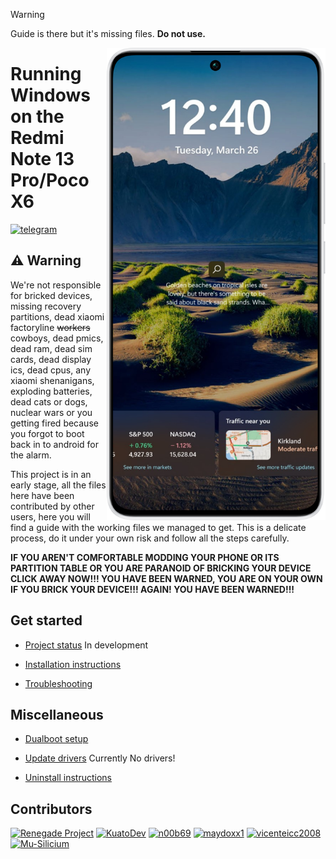 > [!Warning]
> Guide is there but it's missing files. **Do not use.**

<img align="right" src="https://github.com/maydoxx1/woa-garnet/raw/refs/heads/main/garnet.png" width="350" alt="Windows 11 running on garnet">

# Running Windows on the Redmi Note 13 Pro/Poco X6
[![telegram](https://img.shields.io/badge/chat-telegram-brightgreen.svg?logo=telegram&style=flat-square)](https://t.me/joinchat/MNjTmBqHIokjweeN0SpoyA)

## ⚠️ Warning
We're not responsible for bricked devices, missing recovery partitions, dead xiaomi factoryline ~~workers~~ cowboys, dead pmics, dead ram, dead sim cards, dead display ics, dead cpus, any xiaomi shenanigans, exploding batteries, dead cats or dogs, nuclear wars or you getting fired because you forgot to boot back in to android for the alarm.

This project is in an early stage, all the files here have been contributed by other users, here you will find a guide with the working files we managed to get. This is a delicate process, do it under your own risk and follow all the steps carefully.

**IF YOU AREN'T COMFORTABLE MODDING YOUR PHONE OR ITS PARTITION TABLE OR YOU ARE PARANOID OF BRICKING YOUR DEVICE CLICK AWAY NOW!!! YOU HAVE BEEN WARNED, YOU ARE ON YOUR OWN IF YOU BRICK YOUR DEVICE!!! AGAIN! YOU HAVE BEEN WARNED!!!**


## Get started
- [Project status](guide/status.md) In development

- [Installation instructions](guide/1-partition.md)
- [Troubleshooting](guide/troubleshooting.md)


## Miscellaneous
- [Dualboot setup](guide/dualboot.md)

- [Update drivers](guide/update.md) Currently No drivers!

- [Uninstall instructions](guide/uninstall.md)


## Contributors
[<img alt="Renegade Project" src="https://images.weserv.nl/?url=https://avatars.githubusercontent.com/u/63859504?s=200&v=4&w=45&fit=cover&mask=circle&maxage=7d" />](https://github.com/edk2-porting)
[<img alt="KuatoDev" src="https://images.weserv.nl/?url=https://avatars.githubusercontent.com/u/17999613?v=4&w=45&fit=cover&mask=circle&maxage=7d" />](https://github.com/KuatoDev)
[<img alt="n00b69" src="https://images.weserv.nl/?url=https://avatars.githubusercontent.com/u/83274506?v=4&w=45&fit=cover&mask=circle&maxage=7d" />](https://github.com/n00b69)
[<img alt="maydoxx1" src="https://images.weserv.nl/?url=https://avatars.githubusercontent.com/u/109074177?v=4&w=45&fit=cover&mask=circle&maxage=7d" />](https://github.com/maydoxx1)
[<img alt="vicenteicc2008" src="https://images.weserv.nl/?url=https://avatars.githubusercontent.com/u/66806243?v=4&w=45&fit=cover&mask=circle&maxage=7d" />](https://github.com/vicenteicc2008)
[<img alt="Mu-Silicium" src="https://images.weserv.nl/?url=https://avatars.githubusercontent.com/u/171448307?v=4&w=45&fit=cover&mask=circle&maxage=7d" />](https://github.com/Project-Silicium/Mu-Silicium)

